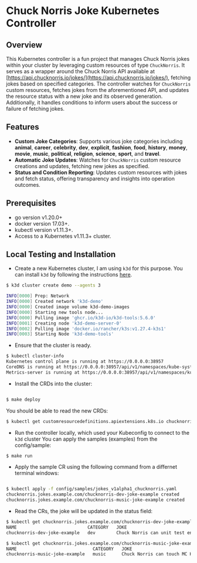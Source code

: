 # Chuck Norris Joke Kubernetes Controller

## Overview

This Kubernetes controller is a fun project that manages Chuck Norris jokes within your cluster by leveraging custom resources of type `ChuckNorris`. It serves as a wrapper around the Chuck Norris API available at [https://api.chucknorris.io/jokes/](https://api.chucknorris.io/jokes/), fetching jokes based on specified categories. The controller watches for `ChuckNorris` custom resources, fetches jokes from the aforementioned API, and updates the resource status with a new joke and its observed generation. Additionally, it handles conditions to inform users about the success or failure of fetching jokes.

## Features

- **Custom Joke Categories**: Supports various joke categories including **animal**, **career**, **celebrity**, **dev**, **explicit**, **fashion**, **food**, **history**, **money**, **movie**, **music**, **political**, **religion**, **science**, **sport**, and **travel**.
- **Automatic Joke Updates**: Watches for `ChuckNorris` custom resource creations and updates, fetching new jokes as specified.
- **Status and Condition Reporting**: Updates custom resources with jokes and fetch status, offering transparency and insights into operation outcomes.

## Prerequisites

- go version v1.20.0+
- docker version 17.03+.
- kubectl version v1.11.3+.
- Access to a Kubernetes v1.11.3+ cluster.

## Local Testing and Installation

- Create a new Kubernetes cluster, I am using `k3d` for this purpose. You can install `k3d` by following the instructions [here](https://k3d.io/).

```bash
$ k3d cluster create demo --agents 3

INFO[0000] Prep: Network                                
INFO[0000] Created network 'k3d-demo'                   
INFO[0000] Created image volume k3d-demo-images         
INFO[0000] Starting new tools node...                   
INFO[0000] Pulling image 'ghcr.io/k3d-io/k3d-tools:5.6.0' 
INFO[0001] Creating node 'k3d-demo-server-0'            
INFO[0002] Pulling image 'docker.io/rancher/k3s:v1.27.4-k3s1' 
INFO[0003] Starting Node 'k3d-demo-tools'               
```

- Ensure that the cluster is ready.

```bash
$ kubectl cluster-info
Kubernetes control plane is running at https://0.0.0.0:38957
CoreDNS is running at https://0.0.0.0:38957/api/v1/namespaces/kube-system/services/kube-dns:dns/proxy
Metrics-server is running at https://0.0.0.0:38957/api/v1/namespaces/kube-system/services/https:metrics-server:https/proxy

```

- Install the CRDs into the cluster:

```sh

$ make deploy 

```

You should be able to read the new CRDs:

```sh
$ kubectl get customresourcedefinitions.apiextensions.k8s.io chucknorris.jokes.example.com -oyaml

```

- Run the controller locally, which used your Kubeconfig to connect to the `k3d` cluster
You can apply the samples (examples) from the config/sample:

```sh
$ make run
```

- Apply the sample CR using the following command from a differnet terminal windows:
 
```sh

$ kubectl apply -f config/samples/jokes_v1alpha1_chucknorris.yaml
chucknorris.jokes.example.com/chucknorris-dev-joke-example created
chucknorris.jokes.example.com/chucknorris-music-joke-example created

```

- Read the CRs, the joke will be updated in the status field:

```sh
$ kubectl get chucknorris.jokes.example.com/chucknorris-dev-joke-example                                                                                   
NAME                           CATEGORY   JOKE                                                                   AGE
chucknorris-dev-joke-example   dev        Chuck Norris can unit test entire applications with a single assert.   54s

$ kubectl get chucknorris.jokes.example.com/chucknorris-music-joke-example
NAME                             CATEGORY   JOKE                                AGE
chucknorris-music-joke-example   music      Chuck Norris can touch MC Hammer.   2m24s
```
